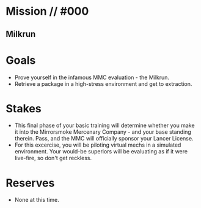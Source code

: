# Mission // #000
## Milkrun
# Goals
- Prove yourself in the infamous MMC evaluation - the Milkrun.
- Retrieve a package in a high-stress environment and get to extraction.

# Stakes
- This final phase of your basic training will determine whether you make it into the Mirrorsmoke Mercenary Company - and your base standing therein. Pass, and the MMC will officially sponsor your Lancer License.
- For this excercise, you will be piloting virtual mechs in a simulated environment. Your would-be superiors will be evaluating as if it were live-fire, so don't get reckless.

# Reserves
- None at this time.